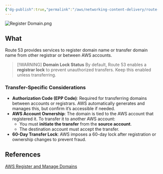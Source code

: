 ```yaml
---
{"dg-publish":true,"permalink":"/aws/networking-content-delivery/route-53/register-and-manage-domain-name/","title":"Register and Manage Domain Name"}
---
```


![Register Domain.png](/img/user/aws/Networking-Content-Delivery/Route%2053/excalidraw/Register%20Domain.png)
## What
Route 53 provides services to register domain name or transfer domain name from other registrar or between AWS accounts.


>[!WARNING] **Domain Lock Status**
> By default, Route 53 enables a **registrar lock** to prevent unauthorized transfers. Keep this enabled unless transferring.
### **Transfer-Specific Considerations**
- **Authorization Code (EPP Code)**: Required for transferring domains between accounts or registrars. AWS automatically generates and manages this, but confirm it’s accessible if needed.
- **AWS Account Ownership**: The domain is tied to the AWS account that registered it. To transfer it to another AWS account:
    - You must **initiate the transfer** from the **source account**.
    - The destination account must accept the transfer.    
- **60-Day Transfer Lock**: AWS imposes a 60-day lock after registration or ownership changes to prevent fraud.


  
## References
[AWS Register and Manage Domains](https://docs.aws.amazon.com/Route53/latest/DeveloperGuide/registrar.html)



